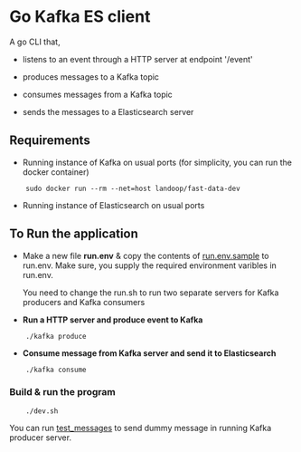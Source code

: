 # Go Kafka ES client

A go CLI that,

- listens to an event through a HTTP server at endpoint '/event'

- produces messages to a Kafka topic

- consumes messages from a Kafka topic

- sends the messages to a Elasticsearch server

## Requirements

- Running instance of Kafka on usual ports
  (for simplicity, you can run the docker container)

``` shell
    sudo docker run --rm --net=host landoop/fast-data-dev
```

- Running instance of Elasticsearch on usual ports

## To Run the application

- Make a new file __run.env__ & copy the contents of [run.env.sample](run.env.sample) to run.env.
  Make sure, you supply the required environment varibles in run.env.

  You need to change the run.sh to run two separate servers for Kafka producers and Kafka consumers

- __Run a HTTP server and produce event to Kafka__

```shell
    ./kafka produce
```

- __Consume message from Kafka server and send it to Elasticsearch__

```shell
    ./kafka consume
```

### Build & run the program

``` shell
    ./dev.sh
```

You can run [test_messages](test-msg-producer/test_messages.go) to send dummy message in running Kafka producer server.